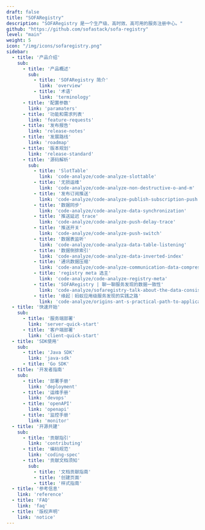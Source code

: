 ```yaml
---
draft: false
title: "SOFARegistry"
description: "SOFARegistry 是一个生产级、高时效、高可用的服务注册中心。"
github: "https://github.com/sofastack/sofa-registry"
level: "main"
weight: 5
icon: "/img/icons/sofaregistry.png"
sidebar:
  - title: '产品介绍'
    sub:
      - title: '产品概述'
        sub:
          - title: 'SOFARegistry 简介'
            link: 'overview'
          - title: '术语'
            link: 'terminology'
      - title: '配置参数'
        link: 'paramaters'
      - title: '功能和需求列表'   
        link: 'feature-requests'
      - title: '发布报告'  
        link: 'release-notes'
      - title: '发展路线'
        link: 'roadmap'
      - title: '版本规划'
        link: 'release-standard'
      - title: '源码解析'
        sub:
          - title: 'SlotTable'
            link: 'code-analyze/code-analyze-slottable' 
          - title: '无损运维'
            link: 'code-analyze/code-analyze-non-destructive-o-and-m' 
          - title: '发布订阅推送'
            link: 'code-analyze/code-analyze-publish-subscription-push' 
          - title: '数据同步'
            link: 'code-analyze/code-analyze-data-synchronization' 
          - title: '推送延迟 trace'
            link: 'code-analyze/code-analyze-push-delay-trace'
          - title: '推送开关'
            link: 'code-analyze/code-analyze-push-switch' 
          - title: '数据表监听'
            link: 'code-analyze/code-analyza-data-table-listening'
          - title: '数据倒排索引'
            link: 'code-analyze/code-analyze-data-inverted-index'
          - title: '通讯数据压缩'
            link: 'code-analyze/code-analyze-communication-data-compression' 
          - title: 'registry meta 选主'
            link: 'code-analyze/code-analyze-registry-meta'  
          - title: 'SOFARegistry | 聊一聊服务发现的数据一致性'
            link: 'code-analyze/sofaregistry-talk-about-the-data-consistency-of-service-discovery' 
          - title: '缘起｜蚂蚁应用级服务发现的实践之路'
            link: 'code-analyze/origins-ant-s-practical-path-to-application-level-service-discovery' 
  - title: '快速开始'
    sub:
      - title: '服务端部署'
        link: 'server-quick-start'
      - title: '客户端部署'
        link: 'client-quick-start'
  - title: 'SDK使用'
    sub:
      - title: 'Java SDK'
        link: 'java-sdk'
      - title: 'Go SDK'
  - title: '开发者指南'
    sub:
      - title: '部署手册'
        link: 'deployment'
      - title: '运维手册'
        link: 'devops'
      - title: 'openAPI'
        link: 'openapi'
      - title: '监控手册'      
        link: 'monitor'
  - title: '开源共建'
    sub:
      - title: '贡献指引'  
        link: 'contributing'
      - title: '编码规范'
        link: 'coding-spec'
      - title: '贡献文档须知'
        sub:
          - title: '文档贡献指南'
          - title: '创建页面'
          - title: '样式指南'
  - title: '参考信息'
    link: 'reference'
  - title: 'FAQ'
    link: 'faq'
  - title: '版权声明'
    link: 'notice'
---
```

